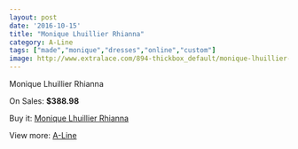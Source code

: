 ```yaml
---
layout: post
date: '2016-10-15'
title: "Monique Lhuillier Rhianna"
category: A-Line
tags: ["made","monique","dresses","online","custom"]
image: http://www.extralace.com/894-thickbox_default/monique-lhuillier-rhianna.jpg
---
```

Monique Lhuillier Rhianna

On Sales: **$388.98**
<a href="https://www.extralace.com/a-line/424-monique-lhuillier-rhianna.html"><amp-img layout="responsive" width="600" height="600" src="//www.extralace.com/894-thickbox_default/monique-lhuillier-rhianna.jpg" alt="Monique Lhuillier Rhianna 0" /></a>
<a href="https://www.extralace.com/a-line/424-monique-lhuillier-rhianna.html"><amp-img layout="responsive" width="600" height="600" src="//www.extralace.com/895-thickbox_default/monique-lhuillier-rhianna.jpg" alt="Monique Lhuillier Rhianna 1" /></a>

Buy it: [Monique Lhuillier Rhianna](https://www.extralace.com/a-line/424-monique-lhuillier-rhianna.html "Monique Lhuillier Rhianna")

View more: [A-Line](https://www.extralace.com/2-a-line "A-Line")